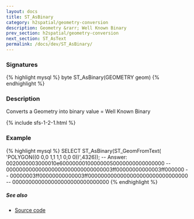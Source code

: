 ```yaml
---
layout: docs
title: ST_AsBinary
category: h2spatial/geometry-conversion
description: Geometry &rarr; Well Known Binary
prev_section: h2spatial/geometry-conversion
next_section: ST_AsText
permalink: /docs/dev/ST_AsBinary/
---
```


### Signatures

{% highlight mysql %}
byte ST_AsBinary(GEOMETRY geom)
{% endhighlight %}

### Description

Converts a Geometry into binary value = Well Known Binary

{% include sfs-1-2-1.html %}

### Example

{% highlight mysql %}
SELECT ST_AsBinary(ST_GeomFromText(
    'POLYGON((0 0,0 1,1 1,1 0,0 0))',4326));
-- Answer: 0020000003000010e600000001000000050000000000000000
--  000000000000000000000000000000003ff00000000000003ff000000
--  00000003ff00000000000003ff0000000000000000000000000000000
--  000000000000000000000000000000
{% endhighlight %}

##### See also

* <a href="https://github.com/irstv/H2GIS/blob/master/h2spatial/src/main/java/org/h2gis/h2spatial/internal/function/spatial/convert/ST_AsBinary.java" target="_blank">Source code</a>

